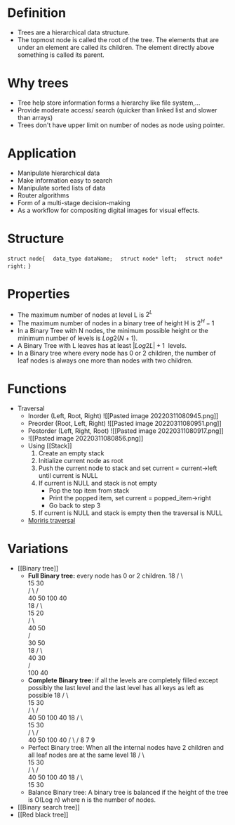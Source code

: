 # Definition
- Trees are a hierarchical data structure.
- The topmost node is called the root of the tree. The elements that are under an element are called its children. The element directly above something is called its parent.
# Why trees
- Tree help store information forms a hierarchy like file system,...
- Provide moderate access/ search (quicker than linked list and slower than arrays)
- Trees don't have upper limit on number of nodes as node using pointer.
# Application
- Manipulate hierarchical data
- Make information easy to search
- Manipulate sorted lists of data
- Router algorithms
- Form of a multi-stage decision-making
- As a workflow for compositing digital images for visual effects.
# Structure
`struct node{`
`  data_type dataName;`
`  struct node* left;`
`  struct node* right;`
`}`
# Properties
- The maximum number of nodes at level L is $2^L$
- The maximum number of nodes in a binary tree of height H is $2^H - 1$
- In a Binary Tree with N nodes, the minimum possible height or the minimum number of levels is $Log2(N+1)$.
-  A Binary Tree with L leaves has at least $| Log2L |+ 1$  levels.
- In a Binary tree where every node has 0 or 2 children, the number of leaf nodes is always one more than nodes with two children.
# Functions 
- Traversal
	- Inorder (Left, Root, Right) ![[Pasted image 20220311080945.png]]
	- Preorder (Root, Left, Right) ![[Pasted image 20220311080951.png]]
	- Postorder (Left, Right, Root) ![[Pasted image 20220311080917.png]]
	- ![[Pasted image 20220311080856.png]]
	- Using [[Stack]]
		1. Create an empty stack
		2. Initialize current node as root
		3. Push the current node to stack and set current = current->left until current is NULL
		4. If current is NULL and stack is not empty
			- Pop the top item from stack
			- Print the popped item, set current = popped_item->right
			- Go back to step 3
		5. If current is NULL and stack is empty then the traversal is NULL
	- [Moriris traversal](https://www.educative.io/edpresso/what-is-morris-traversal)
# Variations
- [[Binary tree]]
	- **Full Binary tree:** every node has 0 or 2 children.
	              18
	           /       \  
	         15         30  
	        /  \        /  \
	      40    50    100   40	
	             18
	           /    \   
	         15     20    
	        /  \       
	      40    50   
	    /   \
	   30   50	
	               18
	            /     \  
	          40       30  
	                   /  \
	                 100   40
	- **Complete Binary tree:** if all the levels are completely filled except possibly the last level and the last level has all keys as left as possible
			  18
           /       \  
         15         30  
        /  \        /  \
      40    50    100   40
               18
           /       \  
         15         30  
        /  \        /  \
      40    50    100   40
     /  \   /
    8   7  9
	- Perfect Binary tree: When all the internal nodes have 2 children and all leaf nodes are at the same level
			 18
           /       \  
         15         30  
        /  \        /  \
      40    50    100   40
               18
           /       \  
         15         30
	- Balance Binary tree: A binary tree is balanced if the height of the tree is O(Log n) where n is the number of nodes.
- [[Binary search tree]]
- [[Red black tree]]
